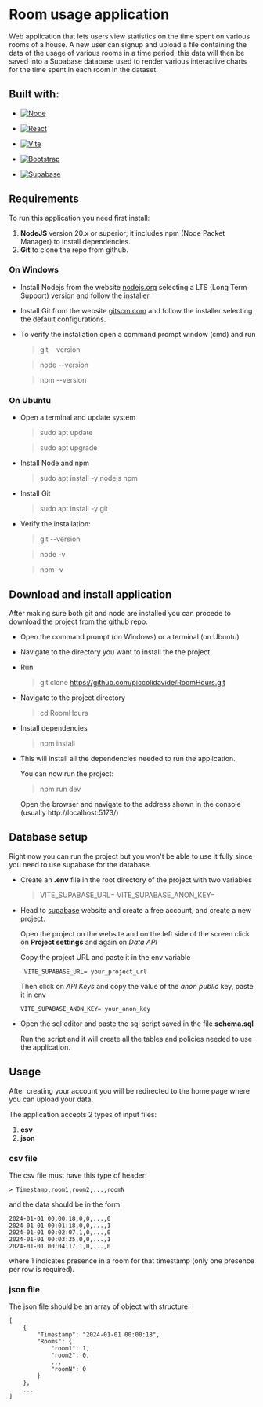 # Room usage application

<!-- This a React + Typescript web application using Vite.
It lets users upload their room own usage data and lets them interact with charts. -->

Web application that lets users view statistics on the time spent on various rooms of a house.
A new user can signup and upload a file containing the data of the usage of various rooms in a time period,
this data will then be saved into a Supabase database used to render various interactive charts for the time spent in each room in the dataset.

## Built with:

-   [![Node][nodejs]](https://nodejs.org/en)

-   [![React][react]](https://react.dev/)

-   [![Vite][vite]](https://vite.dev/)

-   [![Bootstrap][bootstrap]](https://getbootstrap.com/)

-   [![Supabase][supabase]](https://supabase.com/)

## Requirements

To run this application you need first install:

1. **NodeJS** version 20.x or superior; it includes npm (Node Packet Manager) to install dependencies.
2. **Git** to clone the repo from github.

### On Windows

-   Install Nodejs from the website [nodejs.org](https://nodejs.org/en) selecting a LTS (Long Term Support) version and follow the installer.
-   Install Git from the website [gitscm.com](https://git-scm.com/downloads) and follow the installer selecting the default configurations.

-   To verify the installation open a command prompt window (cmd) and run

    > git --version

    > node --version

    > npm --version

### On Ubuntu

-   Open a terminal and update system

    > sudo apt update

    > sudo apt upgrade

-   Install Node and npm

    > sudo apt install -y nodejs npm

-   Install Git

    > sudo apt install -y git

-   Verify the installation:

    > git --version

    > node -v

    > npm -v

## Download and install application

After making sure both git and node are installed you can procede to download the project from the github repo.

-   Open the command prompt (on Windows) or a terminal (on Ubuntu)
-   Navigate to the directory you want to install the the project
-   Run

    > git clone https://github.com/piccolidavide/RoomHours.git

-   Navigate to the project directory

    > cd RoomHours

-   Install dependencies

    > npm install

-   This will install all the dependencies needed to run the application.

    You can now run the project:

    > npm run dev

    Open the browser and navigate to the address shown in the console (usually http://localhost:5173/)

## Database setup

Right now you can run the project but you won't be able to use it fully since you need to use supabase for the database.

-   Create an **.env** file in the root directory of the project with two variables

    > VITE_SUPABASE_URL=
    > VITE_SUPABASE_ANON_KEY=

-   Head to [supabase](https://supabase.com/) website and create a free account, and create a new project.

    Open the project on the website and on the left side of the screen click on **Project settings** and again on _Data API_

    Copy the project URL and paste it in the env variable

         VITE_SUPABASE_URL= your_project_url

    Then click on _API Keys_ and copy the value of the _anon public_ key, paste it in env

        VITE_SUPABASE_ANON_KEY= your_anon_key

-   Open the sql editor and paste the sql script saved in the file **schema.sql**

    Run the script and it will create all the tables and policies needed to use the application.

## Usage

After creating your account you will be redirected to the home page where you can upload your data.

The application accepts 2 types of input files:

1. **csv**
2. **json**

### csv file

The csv file must have this type of header:

    > Timestamp,room1,room2,...,roomN

and the data should be in the form:

    2024-01-01 00:00:18,0,0,...,0
    2024-01-01 00:01:18,0,0,...,1
    2024-01-01 00:02:07,1,0,...,0
    2024-01-01 00:03:35,0,0,...,1
    2024-01-01 00:04:17,1,0,...,0

where 1 indicates presence in a room for that timestamp (only one presence per row is required).

### json file

The json file should be an array of object with structure:

    [
        {
            "Timestamp": "2024-01-01 00:00:18",
            "Rooms": {
                "room1": 1,
                "room2": 0,
                ...
                "roomN": 0
            }
        },
        ...
    ]

<!-- Shields -->

[nodejs]: https://img.shields.io/badge/node.js-339933?style=for-the-badge&logo=Node.js&logoColor=white
[react]: https://img.shields.io/badge/-ReactJs-61DAFB?logo=react&logoColor=white&style=for-the-badge
[vite]: https://img.shields.io/badge/Vite-646CFF?style=for-the-badge&logo=Vite&logoColor=white
[bootstrap]: https://img.shields.io/badge/Bootstrap-563D7C?style=for-the-badge&logo=bootstrap&logoColor=white
[supabase]: https://img.shields.io/badge/Supabase-3ECF8E?style=for-the-badge&logo=supabase&logoColor=white
